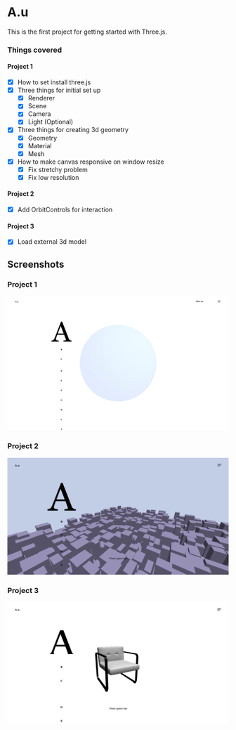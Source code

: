 # A.u

This is the first project for getting started with Three.js.

### Things covered

#### Project 1

- [x] How to set install three.js
- [x] Three things for initial set up
  - [x] Renderer
  - [x] Scene
  - [x] Camera
  - [x] Light (Optional)
- [x] Three things for creating 3d geometry
  - [x] Geometry
  - [x] Material
  - [x] Mesh
- [x] How to make canvas responsive on window resize
  - [x] Fix stretchy problem
  - [x] Fix low resolution

#### Project 2

- [x] Add OrbitControls for interaction

#### Project 3

- [x] Load external 3d model

## Screenshots

### Project 1

![screenshot 1](screenshots/screenshot-1.png)

### Project 2

![screenshot 2](screenshots/screenshot-2.png)

### Project 3

![screenshot 3](screenshots/screenshot-3.png)
